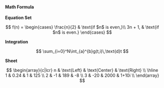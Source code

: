 #### Math Formula

**Equation Set**

$$
f(n) =
\begin{cases}
\frac{n}{2} & \text{if $n$ is even,}\\
3n + 1, & \text{if $n$ is even.}
\end{cases}
$$

**Integration**

$$
\sum_{i=0}^N\int_{a}^{b}g(t,i)\,\text{d}t
$$

**Sheet**

$$
\begin{array}{c|lcr}
n & \text{Left} & \text{Center} & \text{Right} \\
\hline
1 & 0.24 & 1 & 125 \\
2 & -1 & 189 & -8 \\
3 & -20 & 2000 & 1+10i \\
\end{array}
$$

